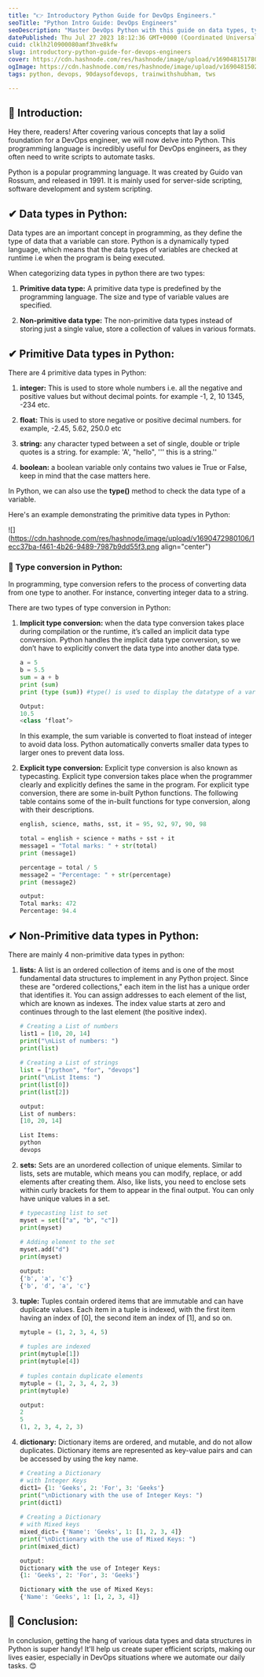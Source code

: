 ```yaml
---
title: "👉 Introductory Python Guide for DevOps Engineers."
seoTitle: "Python Intro Guide: DevOps Engineers"
seoDescription: "Master DevOps Python with this guide on data types, type conversion, and non-primitive structures for effective scripting and automation"
datePublished: Thu Jul 27 2023 18:12:36 GMT+0000 (Coordinated Universal Time)
cuid: clklh2l0900080amf3hve8kfw
slug: introductory-python-guide-for-devops-engineers
cover: https://cdn.hashnode.com/res/hashnode/image/upload/v1690481517806/80b7f124-0956-45a1-b2cf-9a764ab9f354.png
ogImage: https://cdn.hashnode.com/res/hashnode/image/upload/v1690481502975/0d95d758-e74c-4473-9846-56c93003d076.png
tags: python, devops, 90daysofdevops, trainwithshubham, tws

---
```


## **📍** Introduction:

Hey there, readers! After covering various concepts that lay a solid foundation for a DevOps engineer, we will now delve into Python. This programming language is incredibly useful for DevOps engineers, as they often need to write scripts to automate tasks.

Python is a popular programming language. It was created by Guido van Rossum, and released in 1991. It is mainly used for server-side scripting, software development and system scripting.

## ✔ Data types in Python:

Data types are an important concept in programming, as they define the type of data that a variable can store. Python is a dynamically typed language, which means that the data types of variables are checked at runtime i.e when the program is being executed.

When categorizing data types in python there are two types:

1. **Primitive data type:** A primitive data type is predefined by the programming language. The size and type of variable values are specified.
    
2. **Non-primitive data type:** The non-primitive data types instead of storing just a single value, store a collection of values in various formats.
    

## ✔ Primitive Data types in Python:

There are 4 primitive data types in Python:

1. **integer:** This is used to store whole numbers i.e. all the negative and positive values but without decimal points. for example -1, 2, 10 1345, -234 etc.
    
2. **float:** This is used to store negative or positive decimal numbers. for example, -2.45, 5.62, 250.0 etc
    
3. **string:** any character typed between a set of single, double or triple quotes is a string. for example: 'A', "hello", ''' this is a string.''
    
4. **boolean:** a boolean variable only contains two values ie True or False, keep in mind that the case matters here.
    

In Python, we can also use the **type()** method to check the data type of a variable.

Here's an example demonstrating the primitive data types in Python:

![](https://cdn.hashnode.com/res/hashnode/image/upload/v1690472980106/1ecc37ba-f461-4b26-9489-7987b9dd55f3.png align="center")

### 🔸 Type conversion in Python:

In programming, type conversion refers to the process of converting data from one type to another. For instance, converting integer data to a string.

There are two types of type conversion in Python:

1. **Implicit type conversion:** when the data type conversion takes place during compilation or the runtime, it’s called an implicit data type conversion. Python handles the implicit data type conversion, so we don’t have to explicitly convert the data type into another data type.
    
    ```python
    a = 5
    b = 5.5
    sum = a + b
    print (sum)
    print (type (sum)) #type() is used to display the datatype of a variable
    
    Output:
    10.5
    <class ‘float’>
    ```
    
    In this example, the sum variable is converted to float instead of integer to avoid data loss. Python automatically converts smaller data types to larger ones to prevent data loss.
    
2. **Explicit type conversion:** Explicit type conversion is also known as typecasting. Explicit type conversion takes place when the programmer clearly and explicitly defines the same in the program. For explicit type conversion, there are some in-built Python functions. The following table contains some of the in-built functions for type conversion, along with their descriptions.
    
    ```python
    english, science, maths, sst, it = 95, 92, 97, 90, 98
    
    total = english + science + maths + sst + it
    message1 = "Total marks: " + str(total)
    print (message1)
    
    percentage = total / 5
    message2 = "Percentage: " + str(percentage)
    print (message2)
    
    output:
    Total marks: 472
    Percentage: 94.4
    ```
    

## ✔ Non-Primitive data types in Python:

There are mainly 4 non-primitive data types in python:

1. **lists:** A list is an ordered collection of items and is one of the most fundamental data structures to implement in any Python project. Since these are "ordered collections," each item in the list has a unique order that identifies it. You can assign addresses to each element of the list, which are known as indexes. The index value starts at zero and continues through to the last element (the positive index).
    
    ```python
    # Creating a List of numbers
    list1 = [10, 20, 14]
    print("\nList of numbers: ")
    print(list)
      
    # Creating a List of strings 
    list = ["python", "for", "devops"]
    print("\nList Items: ")
    print(list[0])
    print(list[2])
    
    output:
    List of numbers: 
    [10, 20, 14]
    
    List Items: 
    python
    devops
    ```
    
2. **sets:** Sets are an unordered collection of unique elements. Similar to lists, sets are mutable, which means you can modify, replace, or add elements after creating them. Also, like lists, you need to enclose sets within curly brackets for them to appear in the final output. You can only have unique values in a set.
    
    ```python
    # typecasting list to set
    myset = set(["a", "b", "c"])
    print(myset)
     
    # Adding element to the set
    myset.add("d")
    print(myset)
    
    output:
    {'b', 'a', 'c'}
    {'b', 'd', 'a', 'c'}
    ```
    
3. **tuple:** Tuples contain ordered items that are immutable and can have duplicate values. Each item in a tuple is indexed, with the first item having an index of \[0\], the second item an index of \[1\], and so on.
    
    ```python
    mytuple = (1, 2, 3, 4, 5)
     
    # tuples are indexed
    print(mytuple[1])
    print(mytuple[4])
     
    # tuples contain duplicate elements
    mytuple = (1, 2, 3, 4, 2, 3)
    print(mytuple)
    
    output:
    2
    5
    (1, 2, 3, 4, 2, 3)
    ```
    
4. **dictionary:** Dictionary items are ordered, and mutable, and do not allow duplicates. Dictionary items are represented as key-value pairs and can be accessed by using the key name.
    
    ```python
    # Creating a Dictionary
    # with Integer Keys
    dict1= {1: 'Geeks', 2: 'For', 3: 'Geeks'}
    print("\nDictionary with the use of Integer Keys: ")
    print(dict1)
      
    # Creating a Dictionary
    # with Mixed keys
    mixed_dict= {'Name': 'Geeks', 1: [1, 2, 3, 4]}
    print("\nDictionary with the use of Mixed Keys: ")
    print(mixed_dict)
    
    output:
    Dictionary with the use of Integer Keys: 
    {1: 'Geeks', 2: 'For', 3: 'Geeks'}
    
    Dictionary with the use of Mixed Keys: 
    {'Name': 'Geeks', 1: [1, 2, 3, 4]}
    ```
    

## **📍** Conclusion:

In conclusion, getting the hang of various data types and data structures in Python is super handy! It'll help us create super efficient scripts, making our lives easier, especially in DevOps situations where we automate our daily tasks. 😊